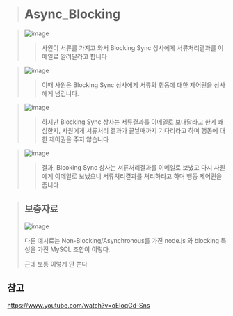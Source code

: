 > # Async_Blocking

> ![image](https://user-images.githubusercontent.com/38696775/203339460-491e61f8-66e0-4004-8d28-3ce0d1b4178a.png)
>> 
>> 사원이 서류를 가지고 와서 Blocking Sync 상사에게 서류처리결과를 이메일로 알려달라고 합니다

> ![image](https://user-images.githubusercontent.com/38696775/203339505-63e8f57b-7db5-4f88-9f08-73c7327ac657.png)
>>
>> 이때 사원은 Blocking Sync 상사에게 서류와 행동에 대한 제어권을 상사에게 넘깁니다.

> ![image](https://user-images.githubusercontent.com/38696775/203339539-cf2e2af0-cedf-4a20-870b-8a27fc2ab723.png)
>>
>> 하지만 Blocking Sync 상사는 서류결과를 이메일로 보내달라고 한게 꽤심한지, 사원에게 서류처리 결과가 끝날때까지 기다리라고 하며 행동에 대한 제어권을 주지 않습니다

> ![image](https://user-images.githubusercontent.com/38696775/203339600-893e59fb-1b07-4130-98f0-5a09116e66d8.png)
>>
>> 결과, Blcoking Sync 상사는 서류처리결과를 이메일로 보냈고 다시 사원에게 이메일로 보냈으니 서류처리결과를 처리하라고 하며 행동 제어권을 줍니다


> ## 보충자료
> ![image](https://user-images.githubusercontent.com/38696775/203354177-11276e1a-9fac-46ee-a05e-85c7d48ed7c7.png)
>
> 다른 예시로는 Non-Blocking/Asynchronous를 가진 node.js 와 blocking 특성을 가진 MySQL 조합이 이렇다.
> 
> 근데 보통 이렇게 안 쓴다

## 참고
https://www.youtube.com/watch?v=oEIoqGd-Sns


